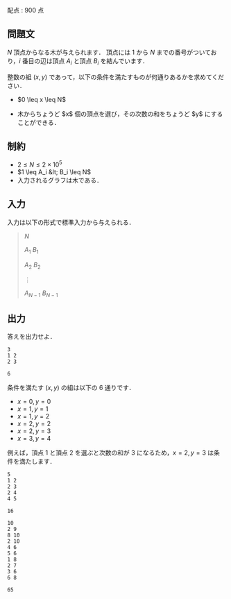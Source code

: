 配点 : $900$ 点

## 問題文

$N$ 頂点からなる木が与えられます．
頂点には $1$ から $N$ までの番号がついており，$i$ 番目の辺は頂点 $A_i$ と頂点 $B_i$ を結んでいます．

整数の組 $(x,y)$ であって，以下の条件を満たすものが何通りあるかを求めてください．

- <p>$0 \leq x \leq N$</p>
- <p>木からちょうど $x$ 個の頂点を選び，その次数の和をちょうど $y$ にすることができる．</p>

## 制約

- $2 \leq N \leq 2 \times 10^5$
- $1 \leq A_i &lt; B_i \leq N$
- 入力されるグラフは木である．

## 入力

入力は以下の形式で標準入力から与えられる．

> $N$
> 
> $A_1$ $B_1$
> 
> $A_2$ $B_2$
> 
> $\vdots$
> 
> $A_{N-1}$ $B_{N-1}$

## 出力

答えを出力せよ．

```input1
3
1 2
2 3
```

```output1
6
```

条件を満たす $(x,y)$ の組は以下の $6$ 通りです．

- $x=0,y=0$
- $x=1,y=1$
- $x=1,y=2$
- $x=2,y=2$
- $x=2,y=3$
- $x=3,y=4$

例えば，頂点 $1$ と頂点 $2$ を選ぶと次数の和が $3$ になるため，$x=2,y=3$ は条件を満たします．

```input2
5
1 2
2 3
2 4
4 5
```

```output2
16
```

```input3
10
2 9
8 10
2 10
4 6
5 6
1 8
2 7
3 6
6 8
```

```output3
65
```